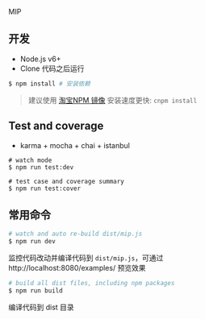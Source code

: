 MIP

## 开发

- Node.js v6+
- Clone 代码之后运行

```sh
$ npm install # 安装依赖
```

> 建议使用 [淘宝NPM 镜像](https://npm.taobao.org/) 安装速度更快: `cnpm install`

## Test and coverage

- karma + mocha + chai + istanbul

```
# watch mode
$ npm run test:dev

# test case and coverage summary
$ npm run test:cover
```

## 常用命令

```sh
# watch and auto re-build dist/mip.js
$ npm run dev
```
监控代码改动并编译代码到 `dist/mip.js`，可通过 http://localhost:8080/examples/ 预览效果

```sh
# build all dist files, including npm packages
$ npm run build
```
编译代码到 dist 目录
